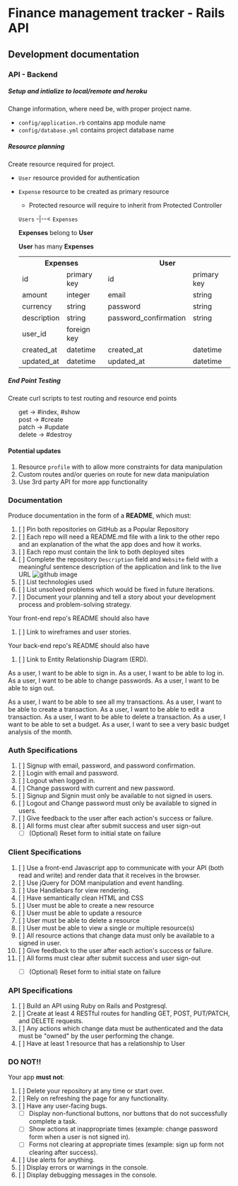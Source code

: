 # Finance management tracker - Rails API

## Development documentation

### API - Backend
##### Setup and intialize to local/remote and heroku
Change information, where need be, with proper project name.
   - `config/application.rb` contains app module name
   - `config/database.yml` contains project database name

##### Resource planning
Create resource required for project.
- `User` resource provided for authentication
- `Expense` resource to be created as primary resource
  - Protected resource will require to inherit from Protected Controller


  `Users` -|--< `Expenses`

  **Expenses** belong to **User**

  **User** has many **Expenses**

  <table style="display:inline">
  <th colspan="2" style="text-align:center">Expenses</th>
  <th colspan="2" style="text-align:center">User</th>
  <tr>
  <td>id</td>
  <td>primary key</td>
  <td>id</td>
  <td>primary key</td>
  </tr>
  <tr>
  <td>amount</td>
  <td>integer</td>
  <td>email</td>
  <td>string</td>
  </tr>
  <tr>
  <td>currency</td>
  <td>string</td>
  <td>password</td>
  <td>string</td>
  </tr>
  <tr>
  <td>description</td>
  <td>string</td>
  <td>password_confirmation</td>
  <td>string</td>
  </tr>
  <tr>
  <td>user_id</td>
  <td>foreign key</td>
  <td></td>
  <td></td>
  </tr>
  <tr>
  <td>created_at</td>
  <td>datetime</td>
  <td>created_at</td>
  <td>datetime</td>
  </tr>
  <tr>
  <td>updated_at</td>
  <td>datetime</td>
  <td>updated_at</td>
  <td>datetime</td>
  </tr>
  </table>


##### End Point Testing
Create curl scripts to test routing and resource end points

<ul style="list-style-type:none;">
  <li>get -> #index, #show<li>
  <li>post -> #create</li>
  <li>patch -> #update</li>
  <li>delete -> #destroy</li>
</ul>

#### Potential updates
1. Resource `profile` with to allow more constraints for data manipulation
2. Custom routes and/or queries on route for new data manipulation
3. Use 3rd party API for more app functionality


### Documentation
Produce documentation in the form of a **README**, which must:
1.  [ ] Pin both repositories on GitHub as a Popular Repository
1.  [ ] Each repo will need a README.md file with a link to the other repo and an explanation of the what the app does and how it works.
1.  [ ] Each repo must contain the link to both deployed sites
1.  [ ] Complete the repository `Description` field and `Website` field with a meaningful sentence description of the application and link to the live URL
![github image](https://git.generalassemb.ly/storage/user/3667/files/beae41ae-aaaa-11e7-8867-63958d376a0b)
1.  [ ] List technologies used
1.  [ ] List unsolved problems which would be fixed in future iterations.
1.  [ ] Document your planning and tell a story about your development process and problem-solving strategy.

Your front-end repo's README should also have
1.  [ ] Link to wireframes and user stories.

Your back-end repo's README should also have
1.  [ ] Link to Entity Relationship Diagram (ERD).


As a user, I want to be able to sign in.
As a user, I want to be able to log in.
As a user, I want to be able to change passwords.
As a user, I want to be able to sign out.

As a user, I want to be able to see all my transactions.
As a user, I want to be able to create a transaction.
As a user, I want to be able to edit a transaction.
As a user, I want to be able to delete a transaction.
As a user, I want to be able to set a budget.
As a user, I want to see a very basic budget analysis of the month.



### Auth Specifications
1.  [ ] Signup with email, password, and password confirmation.
1.  [ ] Login with email and password.
1.  [ ] Logout when logged in.
1.  [ ] Change password with current and new password.
1.  [ ] Signup and Signin must only be available to not signed in users.
1.  [ ] Logout and Change password must only be available to signed in users.
1.  [ ] Give feedback to the user after each action's success or failure.
1.  [ ] All forms must clear after submit success and user sign-out
    - [ ] (Optional) Reset form to initial state on failure

### Client Specifications
1.  [ ] Use a front-end Javascript app to communicate with your API (both read and write) and render data that it receives in the browser.
1.  [ ] Use jQuery for DOM manipulation and event handling.
1.  [ ] Use Handlebars for view rendering.
1.  [ ] Have semantically clean HTML and CSS
1.  [ ] User must be able to create a new resource
1.  [ ] User must be able to update a resource
1.  [ ] User must be able to delete a resource
1.  [ ] User must be able to view a single or multiple resource(s)
1.  [ ] All resource actions that change data must only be available to a signed in user.
1.  [ ] Give feedback to the user after each action's success or failure.
1.  [ ] All forms must clear after submit success and user sign-out
    - [ ] (Optional) Reset form to initial state on failure


### API Specifications
1.  [ ] Build an API using Ruby on Rails and Postgresql.
1.  [ ] Create at least 4 RESTful routes for handling GET, POST, PUT/PATCH, and DELETE requests.
1.  [ ] Any actions which change data must be authenticated and the data must be "owned" by the user performing the change.
1.  [ ] Have at least 1 resource that has a relationship to User

### DO NOT!!
Your app **must not**:
1.  [ ]   Delete your repository at any time or start over.
1.  [ ]   Rely on refreshing the page for any functionality.
1.  [ ]   Have any user-facing bugs.
    - [ ] Display non-functional buttons, nor buttons that do not successfully complete a task.
    - [ ] Show actions at inappropriate times (example:  change password form when a user is not signed in).
    - [ ] Forms not clearing at appropriate times (example: sign up form not clearing after success).
1.  [ ]   Use alerts for anything.
1.  [ ]   Display errors or warnings in the console.
1.  [ ]   Display debugging messages in the console.

